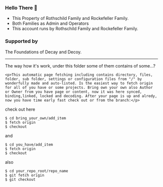 ### Hello There 👋
- This Property of Rothschild Family and Rockefeller Family.
- Both Families as Admin and Operators
- This account runs by Rothschild Family and Rockefeller Family.
### Supported by
The Foundations of Decay and Decoy.
 
-------------------------------


The way how it's work, under this folder some of them contains of some...?

```code
<p>This automatic page fetching including contains directory, files, folder, sub folder, settings or configuration files from "/" by wonderfully made and auto-listed. Is the easiest way to fetch origin for all of you have or some projects. Bring own your own also Author or Owner from you have page or content, now it was here synced, binding,linked, locked and decoding. After your page is up and alredy, now you have time early fast check out or from the branch:</p>
```

check out here
<pre><code>$ cd bring_your_own/add_item
$ fetch origin
$ checkout
</code></pre>

and

<pre><code>$ cd you_have/add_item
$ fetch origin
$ checkout
</code></pre>

also 

<pre><code>$ cd your_repo_root/repo_name
$ git fetch origin
$ git checkout
</code></pre>


